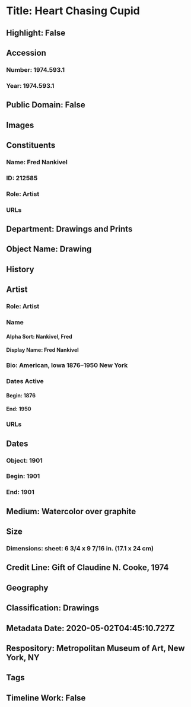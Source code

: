 # Title: Heart Chasing Cupid
## Highlight: False
## Accession
### Number: 1974.593.1
### Year: 1974.593.1
## Public Domain: False
## Images
## Constituents
### Name: Fred Nankivel
### ID: 212585
### Role: Artist
### URLs
## Department: Drawings and Prints
## Object Name: Drawing
## History
## Artist
### Role: Artist
### Name
#### Alpha Sort: Nankivel, Fred
#### Display Name: Fred Nankivel
### Bio: American, Iowa 1876–1950 New York
### Dates Active
#### Begin: 1876
#### End: 1950
### URLs
## Dates
### Object: 1901
### Begin: 1901
### End: 1901
## Medium: Watercolor over graphite
## Size
### Dimensions: sheet: 6 3/4 x 9 7/16 in. (17.1 x 24 cm)
## Credit Line: Gift of Claudine N. Cooke, 1974
## Geography
## Classification: Drawings
## Metadata Date: 2020-05-02T04:45:10.727Z
## Respository: Metropolitan Museum of Art, New York, NY
## Tags
## Timeline Work: False